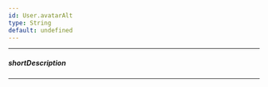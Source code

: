 ```yaml
---
id: User.avatarAlt
type: String
default: undefined
---
```

---
##### shortDescription
<!-- Description goes here -->

---
<!-- Description goes here -->